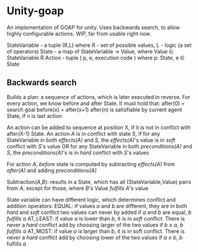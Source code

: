 # Unity-goap
An implementation of GOAP for unity. Uses backwards search, to allow highly configurable actions. WIP, far from usable right now.


StateVariable - a tuple (R,L) where R - set of possible values, L - logic (a set of operators)
State - a map of StateVariable → Value, where Value ∈ StateVariable.R
Action - tuple ( p, e, execution code ) where p: State, e ∈ State

## Backwards search
Builds a plan: a sequence of actions, which is later executed in reverse. For every action, we know before and after State. It must hold that:
  after(0) = search goal
  before(x) = after(x+1)
  after(n) is satisfiable by current agent State, if n is last action

An action can be added to sequence at position X, if it is not in conflict with after(X-1) State.
An action *A* is in conflict with state *S*, if for any StateVariable in both *effects(A)* and *S*, the *effects(A)*'s value is in *soft* conflict with *S*'s value OR for any StateVariable in both *preconditions(A)* and *S*, the *preconditions(A)*'s is in *hard* conflict with *S*'s values

For action *A*, *before* state is computed by subtracting *effects(A)* from *after(A)* and adding *preconditions(A)*

Subtraction(*A*,*B*): results in a State, which has all (StateVariable,Value) pairs from *A*, except for those, where *B*'s Value *fulfills* *A*'s value

State variable can have different logic, which determines conflict and addition operators:
EQUAL: 
  if values *a* and *b* are different, they are in both *hard* and *soft* conflict
  two values can never by added
  if *a* and *b* are equal, *b* *fulfills* *a*
AT_LEAST:
  if value *a* is lower than *b*, it is in *soft* conflict. There is never a *hard* conflict
  add by choosing larger of the two values
  if *b* ≥ *a*, *b* *fulfills* *a*
AT_MOST: 
  if value *a* is larger than *b*, it is in soft conflict. There is never a *hard* conflict
  add by choosing lower of the two values
  if *a* ≤ *b*, *b* fulfills *a*
